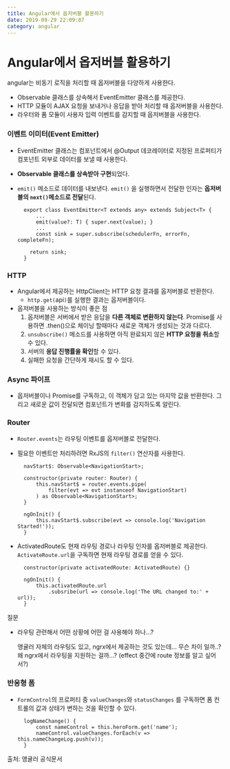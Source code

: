 ```yaml
---
title: Angular에서 옵저버블 활용하기
date: 2019-09-29 22:09:87
category: angular
---
```


# Angular에서 옵저버블 활용하기

angular는 비동기 로직을 처리할 때 옵저버블을 다양하게 사용한다.

- Observable 클래스를 상속해서 EventEmitter 클래스를 제공한다.
- HTTP 모듈이 AJAX 요청을 보내거나 응답을 받아 처리할 때 옵저버블을 사용한다.
- 라우터와 폼 모듈이 사용자 입력 이벤트를 감지할 때 옵저버블을 사용한다.

### 이벤트 이미터(Event Emitter)

- EventEmitter 클래스는 컴포넌트에서 @Output 데코레이터로 지정된 프로퍼티가 컴포넌트 외부로 데이터를 보낼 때 사용한다.
- **Observable 클래스를 상속받아 구현**되었다.
- `emit()` 메소드로 데이터를 내보낸다. `emit()` 을 실행하면서 전달한 인자는 **옵저버블의 `next()`메소드로 전달**된다.

        export class EventEmitter<T extends any> extends Subject<T> {
        	...
        	emit(value?: T) { super.next(value); }
        	...
        	const sink = super.subscribe(schedulerFn, errorFn, completeFn);
        	
          return sink;
        }

### HTTP

- Angular에서 제공하는 HttpClient는 HTTP 요청 결과를 옵저버블로 반환한다.
    - `http.get(`api`)`를 실행한 결과는 옵저버블이다.
- 옵저버블을 사용하는 방식이 좋은 점
    1. 옵저버블은 서버에서 받은 응답을 **다른 객체로 변환하지 않는다**. Promise를 사용하면 .then()으로 체이닝 할때마다 새로운 객체가 생성되는 것과 다르다.
    2. `unsubscribe()` 메소드를 사용하면 아직 완료되지 않은 **HTTP 요청을 취소**할 수 있다.
    3. 서버의 **응답 진행률을 확인**할 수 있다.
    4. 실패한 요청을 간단하게 재시도 할 수 있다.

### Async 파이프

- 옵저버블이나 Promise를 구독하고, 이 객체가 담고 있는 마지막 값을 반환한다. 그리고 새로운 값이 전달되면 컴포넌트가 변화를 감지하도록 알린다.

### Router

- `Router.events`는 라우팅 이벤트를 옵저버블로 전달한다.
- 필요한 이벤트만 처리하려면 RxJS의 `filter()` 연산자를 사용한다.

        navStart$: Observable<NavigationStart>;
        
        constructor(private router: Router) {
        	this.navStart$ = router.events.pipe(
        		filter(evt => evt instanceof NavigationStart)
        	) as Observable<NavigationStart>;
        }
        
        ngOnInit() {
        	this.navStart$.subscribe(evt => console.log('Navigation Started!'));
        }

- ActivatedRoute도 현재 라우팅 경로나 라우팅 인자를 옵저버블로 제공한다. `ActivateRoute.url`을 구독하면 현재 라우팅 경로를 얻을 수 있다.

        constructor(private activatedRoute: ActivatedRoute) {}
        
        ngOnInit() {
        	this.activatedRoute.url
        		.subsribe(url => console.log('The URL changed to:' + url));
        }

질문

- 라우팅 관련해서 어떤 상황에 어떤 걸 사용해야 하나...?

    앵귤러 자체의 라우팅도 있고, ngrx에서 제공하는 것도 있는데... 무슨 차이 일까..? 왜 ngrx에서 라우팅을 지원하는 걸까...? (effect 중간에 route 정보를 알고 싶어서?)

### 반응형 폼

- `FormControl`의 프로퍼티 중 `valueChanges`와 `statusChanges` 를 구독하면 폼 컨트롤의 값과 상태가 변하는 것을 확인할 수 있다.

        logNameChange() {
        	const nameControl = this.heroForm.get('name');
        	nameControl.valueChanges.forEach(v => this.nameChangeLog.push(v));
        }


출처: 앵귤러 공식문서